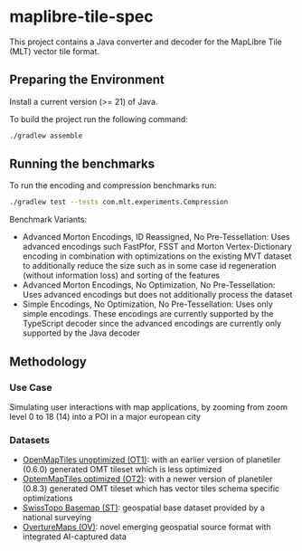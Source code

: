 # maplibre-tile-spec

This project contains a Java converter and decoder for the MapLibre Tile (MLT) vector tile format.

## Preparing the Environment

Install a current version (>= 21) of Java.

To build the project run the following command:
````bash
./gradlew assemble
````

## Running the benchmarks

To run the encoding and compression benchmarks run:
````bash
./gradlew test --tests com.mlt.experiments.Compression
````

Benchmark Variants:
- Advanced Morton Encodings, ID Reassigned, No Pre-Tessellation: Uses advanced encodings such FastPfor, FSST and 
  Morton Vertex-Dictionary encoding in combination with optimizations on the existing MVT dataset to additionally 
  reduce the size such as in some case id regeneration (without information loss) and sorting of the features
- Advanced Morton Encodings, No Optimization, No Pre-Tessellation: Uses advanced encodings but does not additionally 
  process the dataset
- Simple Encodings, No Optimization, No Pre-Tessellation: Uses only simple encodings. These encodings are 
  currently supported by the TypeScript decoder since the advanced encodings are currently only supported by the 
  Java decoder


## Methodology
### Use Case
Simulating user interactions with map applications, by zooming from zoom level 0 to 18 (14) into a POI in a major 
european city  
  
### Datasets
- [OpenMapTiles unoptimized (OT1)](https://github.com/onthegomap/planetiler): with an earlier version of planetiler (0.6.0) generated OMT tileset which is less optimized
- [OptemMapTiles optimized (OT2)](https://github.com/onthegomap/planetiler): with a newer version of planetiler (0.8.3) generated OMT tileset which has vector tiles schema
  specific optimizations
- [SwissTopo Basemap (ST)](https://www.swisstopo.admin.ch/en/web-maps-base-map): geospatial base dataset provided by a national surveying
- [OvertureMaps (OV)](https://explore.overturemaps.org): novel emerging geospatial source format with integrated AI-captured data
